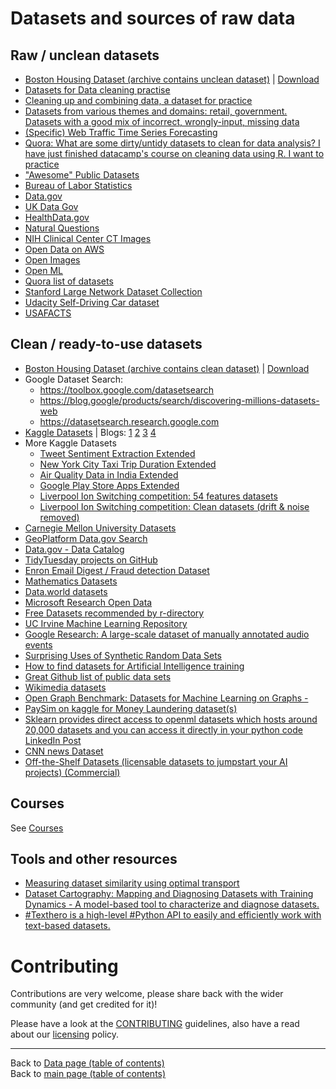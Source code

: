 # Datasets and sources of raw data

## Raw / unclean datasets

- [Boston Housing Dataset (archive contains unclean dataset)](https://github.com/neomatrix369/awesome-ai-ml-dl/releases/tag/v0.1) | [Download](https://github.com/neomatrix369/awesome-ai-ml-dl/releases/download/v0.1/boston_housing_dataset.zip)
- [Datasets for Data cleaning practise](https://makingnoiseandhearingthings.com/2018/04/19/datasets-for-data-cleaning-practice/)
- [Cleaning up and combining data, a dataset for practice](https://www.r-bloggers.com/cleaning-up-and-combining-data-a-dataset-for-practice/)
- [Datasets from various themes and domains: retail, government. Datasets with a good mix of incorrect, wrongly-input, missing data](https://www.ud-intl.com/dataset)
- [(Specific) Web Traffic Time Series Forecasting](https://www.kaggle.com/c/web-traffic-time-series-forecasting)
- [Quora: What are some dirty/untidy datasets to clean for data analysis? I have just finished datacamp's course on cleaning data using R. I want to practice](https://www.quora.com/What-are-some-dirty-untidy-datasets-to-clean-for-data-analysis-I-have-just-finished-datacamps-course-on-cleaning-data-using-R-I-want-to-practice)
- ["Awesome" Public Datasets](https://github.com/caesar0301/awesome-public-datasets)
- [Bureau of Labor Statistics](https://www.bls.gov/data/)
- [Data.gov](https://www.data.gov/)
- [UK Data Gov](https://data.gov.uk/)
- [HealthData.gov](https://www.healthdata.gov/)
- [Natural Questions](https://ai.google.com/research/NaturalQuestions)
- [NIH Clinical Center CT Images](https://www.nih.gov/news-events/news-releases/nih-clinical-center-releases-dataset-32000-ct-images)
- [Open Data on AWS](https://registry.opendata.aws/)
- [Open Images](https://storage.googleapis.com/openimages/web/index.html)
- [Open ML](https://www.openml.org/search?type=data)
- [Quora list of datasets](https://www.quora.com/Where-can-I-find-large-datasets-open-to-the-public)
- [Stanford Large Network Dataset Collection](https://snap.stanford.edu/data/index.html)
- [Udacity Self-Driving Car dataset](https://github.com/udacity/self-driving-car)
- [USAFACTS](https://usafacts.org/)

## Clean / ready-to-use datasets

- [Boston Housing Dataset (archive contains clean dataset)](https://github.com/neomatrix369/awesome-ai-ml-dl/releases/tag/v0.1) | [Download](https://github.com/neomatrix369/awesome-ai-ml-dl/releases/download/v0.1/boston_housing_dataset.zip)
- Google Dataset Search: 
  - https://toolbox.google.com/datasetsearch
  - https://blog.google/products/search/discovering-millions-datasets-web
  - https://datasetsearch.research.google.com
- [Kaggle Datasets](https://www.kaggle.com/datasets) | Blogs: [1](https://towardsdatascience.com/interesting-datasets-on-kaggle-com-3a4a250b0b85) [2](http://blog.kaggle.com/2016/01/19/introducing-kaggle-datasets/) [3](https://medium.com/@benhamner/introducing-kaggle-datasets-a935f9f76f5) [4](https://stackoverflow.com/questions/52681196/kaggle-datasets-into-jupyter-notebook)
- More Kaggle Datasets
  - [Tweet Sentiment Extraction Extended](https://www.kaggle.com/neomatrix369/tweet-sentiment-extraction-extended)
  - [New York City Taxi Trip Duration Extended](https://www.kaggle.com/neomatrix369/nyc-taxi-trip-duration-extended)
  - [Air Quality Data in India Extended](https://www.kaggle.com/neomatrix369/air-quality-data-in-india-extended)
  - [Google Play Store Apps Extended](https://www.kaggle.com/neomatrix369/google-play-store-apps-extended)
  - [Liverpool Ion Switching competition: 54 features datasets](https://www.kaggle.com/neomatrix369/54-features-datasets-clean-drift-noise-free)
  - [Liverpool Ion Switching competition: Clean datasets (drift & noise removed)](https://www.kaggle.com/neomatrix369/clean-datasets-drift-noise-removed) 
- [Carnegie Mellon University Datasets](http://lib.stat.cmu.edu/datasets/)
- [GeoPlatform Data.gov Search ](https://data.geoplatform.gov/)
- [Data.gov - Data Catalog](https://catalog.data.gov/dataset)
- [TidyTuesday projects on GitHub](https://github.com/rfordatascience/tidytuesday)
- [Enron Email Digest / Fraud detection Dataset](https://www.cs.cmu.edu/~enron/)
- [Mathematics Datasets](https://github.com/deepmind/mathematics_dataset)
- [Data.world datasets](https://data.world)
- [Microsoft Research Open Data](https://msropendata.com/)
- [Free Datasets recommended by r-directory](https://r-dir.com/reference/datasets.html)
- [UC Irvine Machine Learning Repository](https://archive.ics.uci.edu/ml/index.php)
- [Google Research: A large-scale dataset of manually annotated audio events](https://research.google.com/audioset/index.html)
- [Surprising Uses of Synthetic Random Data Sets](https://www.linkedin.com/posts/data-science-central_surprising-uses-of-synthetic-random-data-activity-6612404601515765760-J0AY)
- [How to find datasets for Artificial Intelligence training](https://medium.com/shallow-thoughts-about-deep-learning/how-to-find-datasets-for-artificial-intelligence-9131b2e72e88?fbclid=IwAR1up1xYvKUX4-7DJFs62hTqrfhfLuY9TdNXK56mnmTiUocvv0hgPj6vf4k)
- [Great Github list of public data sets](https://www.linkedin.com/posts/data-science-central_great-github-list-of-public-data-sets-activity-6620739516317646849-YMxO)
- [Wikimedia datasets](https://dumps.wikimedia.org/)
- [Open Graph Benchmark: Datasets for Machine Learning on Graphs -](https://www.linkedin.com/posts/philipvollet_machinelearning-datascience-analytics-activity-6715867835287109633-Y_MN)
- [PaySim on kaggle for Money Laundering dataset(s)](https://www.kaggle.com/ntnu-testimon/paysim1)
- [Sklearn provides direct access to openml datasets which hosts around 20,000 datasets and you can access it directly in your python code](https://lnkd.in/g-YYFay) [LinkedIn Post](https://www.linkedin.com/posts/srivatsan-srinivasan-b8131b_datascience-machinelearning-ml-activity-6653512803644768256-w1mM)
- [CNN news Dataset](https://www.tensorflow.org/datasets/catalog/cnn_dailymail)
- [Off-the-Shelf Datasets (licensable datasets to jumpstart your AI projects) (Commercial)](https://appen.com/off-the-shelf-datasets/?utm_source=Web&utm_medium=eblast&mkt_tok=eyJpIjoiWldaak9EUTBObU5oTm1aaiIsInQiOiJKdWlEQVhqclNlcUpNWVhGVW5GT2p2aFpRRjVlZkUyOGZjVHhYSHpsUnNuZkhGVG5rNCtTdm92REdTOXhqTlc0RW1jUlFObnpmM3RaQ3pOZ3RBQ3ArWGZ3RFc4Mk1lRk5FS3d1YklYSnFXeWJROHE2ek9pNW5nU3pCa0gxeExPRCJ9)


## Courses

See [Courses](../courses.md#courses)

## Tools and other resources

- [Measuring dataset similarity using optimal transport](https://www.linkedin.com/posts/philipvollet_machinelearning-datascience-datascientist-activity-6715145819273744384-JghQ)
- [Dataset Cartography: Mapping and Diagnosing Datasets with Training Dynamics - A model-based tool to characterize and diagnose datasets.](https://www.linkedin.com/posts/philipvollet_nlp-machinelearning-ai-activity-6715138376556793856-T5AC)
- [#Texthero is a high-level #Python API to easily and efficiently work with text-based datasets. ](https://www.linkedin.com/posts/inna-vogel-nlp_texthero-text-preprocessing-representation-activity-6689190055614926848-eWF4)

# Contributing

Contributions are very welcome, please share back with the wider community (and get credited for it)!

Please have a look at the [CONTRIBUTING](../CONTRIBUTING.md) guidelines, also have a read about our [licensing](../LICENSE.md) policy.

---

Back to [Data page (table of contents)](README.md)</br>
Back to [main page (table of contents)](../README.md)
